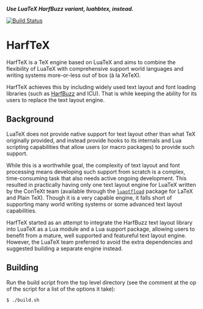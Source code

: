 ***Use LuaTeX HarfBuzz variant, luahbtex, instead.***

[![Build Status](https://travis-ci.org/khaledhosny/harftex.svg?branch=master)](https://travis-ci.org/khaledhosny/harftex)

HarfTeX
=======

HarfTeX is a TeX engine based on LuaTeX and aims to combine the flexibility of
LuaTeX with comprehensive support world languages and writing systems
more-or-less out of box (à la XeTeX).

HarfTeX achieves this by including widely used text layout and font loading
libraries (such as [HarfBuzz][1] and ICU). That is while keeping the ability
for its users to replace the text layout engine.

Background
----------

LuaTeX does not provide native support for text layout other than what TeX
originally provided, and instead provide hooks to its internals and Lua
scripting capabilities that allow users (or macro packages) to provide such
support.

While this is a worthwhile goal, the complexity of text layout and font
processing means developing such support from scratch is a complex,
time-consuming task that also needs active ongoing development. This resulted
in practically having only one text layout engine for LuaTeX written by the
ConTeXt team (available through the [`luaotfload`][2] package for LaTeX and
Plain TeX). Though it is a very capable engine, it falls short of supporting
many world writing systems or some advanced text layout capabilities.

HarfTeX started as an attempt to integrate the HarfBuzz text layout library
into LuaTeX as a Lua module and a Lua support package, allowing users to
benefit from a mature, well supported and featureful text layout engine.
However, the LuaTeX team preferred to avoid the extra dependencies and
suggested building a separate engine instead.

Building
--------

Run the build script from the top level directory (see the comment at the op of
the script for a list of the options it take):

    $ ./build.sh


[1]: https://github.com/harfbuzz/harfbuzz
[2]: https://github.com/u-fischer/luaotfload
